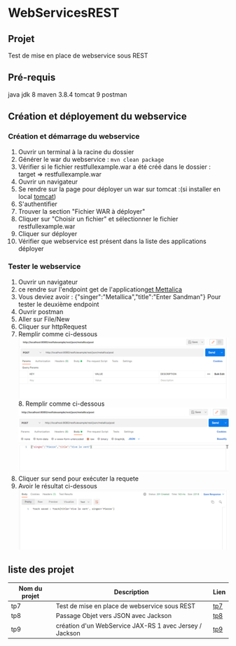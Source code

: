 # WebServicesREST

## Projet

Test de mise en place de webservice sous REST 

## Pré-requis
java jdk 8
maven 3.8.4
tomcat 9
postman

## Création et déployement du webservice

### Création et démarrage du webservice
1. Ouvrir un terminal à la racine du dossier
2. Générer le war du webservice : ```mvn clean package```
3. Vérifier si le fichier restfullexample.war a été créé dans le dossier : target => restfullexample.war
4. Ouvrir un navigateur
5. Se rendre sur la page pour déployer un war sur tomcat :(si installer en local [tomcat](http://localhost:8080/manager/html))
6. S'authentifier
7. Trouver la section "Fichier WAR à déployer"
8. Cliquer sur "Choisir un fichier" et sélectionner le fichier restfullexample.war
9. Cliquer sur déployer
10. Vérifier que webservice est présent dans la liste des applications déployer


### Tester le webservice
1. Ouvrir un navigateur
2. ce rendre sur l'endpoint get de l'application[get Mettalica](http://localhost:8080/restfullexample/rest/json/metallica/get)
3. Vous deviez avoir : {"singer":"Metallica","title":"Enter Sandman"} 
Pour tester le deuxième endpoint
4. Ouvrir postman
5. Aller sur File/New
6. Cliquer sur httpRequest
7. Remplir comme ci-dessous 
![methodPost-1](https://github.com/asemin08/WebServicesREST/blob/tp9/MethodPost-1.png)
</br>8. Remplir comme ci-dessous
![methodPost-2](https://github.com/asemin08/WebServicesREST/blob/tp9/MethodPost-2.png)
10. Cliquer sur send pour exécuter la requete
11. Avoir le résultat ci-dessous
![methodPost-2](https://github.com/asemin08/WebServicesREST/blob/tp9/MethodPost-3.png)

## liste des projet

Nom du projet | Description | Lien
---|---|----
tp7 | Test de mise en place de webservice sous REST | [tp7](https://github.com/asemin08/WebServicesREST/tree/tp7)
tp8 | Passage Objet vers JSON avec Jackson| [tp8](https://github.com/asemin08/WebServicesREST/tree/tp8)
tp9 | création d'un WebService JAX-RS 1 avec Jersey / Jackson | [tp9](https://github.com/asemin08/WebServicesREST/tree/tp9)
